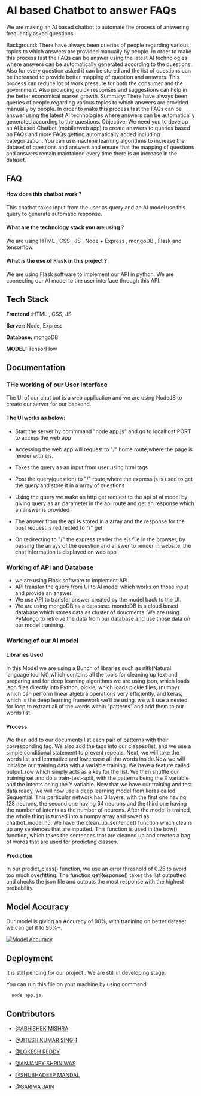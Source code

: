 
# AI based Chatbot to answer FAQs

We are making an AI based chatbot to automate the process of answering frequently asked questions.


Background: There have always been queries of people regarding various topics to which answers are provided manually by people. In order to make this process fast the FAQs can be answer using the latest AI technologies where answers can be automatically generated according to the questions. Also for every question asked it can be stored and the list of questions can be increased to provide better mapping of question and answers. This process can reduce lot of work pressure for both the consumer and the government. Also providing quick responses and suggestions can help in the better economical market growth. Summary: There have always been queries of people regarding various topics to which answers are provided manually by people. In order to make this process fast the FAQs can be answer using the latest AI technologies where answers can be automatically generated according to the questions. Objective: We need you to develop an AI based Chatbot (mobile/web app) to create answers to queries based on FAQs and more FAQs getting automatically added including categorization. You can use machine learning algorithms to increase the dataset of questions and answers and ensure that the mapping of questions and answers remain maintained every time there is an increase in the dataset.



## FAQ

#### How does this chatbot work ? 

This chatbot takes input from the user as query and an AI model use this query to generate automatic response.

#### What are the technology stack you are using ? 

We are using HTML , CSS , JS , Node + Express , mongoDB , Flask and tensorflow.


#### What is the use of Flask in this project ?

We are using Flask software to implement our API in python. We are connecting our AI model to the user interface through this API.

## Tech Stack

**Frontend** :HTML , CSS, JS

**Server:** Node, Express

**Database:** mongoDB

**MODEL:** TensorFlow 


## Documentation

### THe working of our User Interface

The  UI of our  chat bot is a web application and we are using NodeJS to create our server for our backend.
#### The UI works as below:
- Start the server by commmand "node app.js" and go to localhost:PORT to access the web app

- Accessing the web app will request to "/" home route,where the page is render with ejs.

- Takes the query as an input from user using html tags

- Post the query(question) to "/" route,where the express js is used to get the 
  query and store it in a array of questions

- Using the query we make an http get request to the api of ai model by giving 
  query as an parameter in the api route and get an response which an answer
  is provided
- The answer from the api is stored in a array and the response for the post 
  request is redirected to "/" get 

- On redirecting to "/" the express render the ejs file in the browser,
  by passing the arrays of the question and answer to render in website,
  the chat information is displayed on web app

### Working of API and Database

- we are using Flask software to implement API.
- API transfer the query from UI to AI model which works on those input and provide an answer.
- We use API to transfer answer created by the model back to the UI.
- We are using mongoDB as a database. mondoDB is a cloud based database which stores data as cluster of doucments. We are using PyMongo to retreive the data from our database and use those data on our model tranining.


### Working of our AI model

#### Libraries Used

In this Model we are using a Bunch of libraries such as nltk(Natural language tool kit),which contains 
all the tools for cleaning up text and preparing and for deep learning algorithms we are using
json, which loads json files directly into Python, pickle, which loads pickle files, 
(numpy) which can perform linear algebra operations very efficiently, and keras, which is the deep learning framework we’ll be using.
we will use a nested for loop to extract all of the words within “patterns” and add them to our words list.

#### Process 

We then add to our documents list each pair of patterns with their corresponding tag.
We also add the tags into our classes list, and we use a simple conditional statement to prevent repeats.
Next, we will take the words list and lemmatize and lowercase all the words inside.Now we will initialize our training data with a variable training.
We have a feature called output_row which simply acts as a key for the list. We then shuffle our training set and do a train-test-split,
with the patterns being the X variable and the intents being the Y variable.
Now that we have our training and test data ready, we will now use a deep learning model from keras called Sequential.
This particular network has 3 layers, with the first one having 128 neurons, the second one having 64 neurons
and the third one having the number of intents as the number of neurons.
After the model is trained, the whole thing is turned into a numpy array and saved as chatbot_model.h5.
We have the clean_up_sentence() function which cleans up any sentences that are inputted. This function is used in the bow() function, 
which takes the sentences that are cleaned up and creates a bag of words that are used for predicting classes. 

#### Prediction

In our predict_class() function, we use an error threshold of 0.25 to avoid too much overfitting.
The function getResponse() takes the list outputted and checks the json file and outputs the most response with the highest probability.
## Model Accuracy 

Our model is giving an Accuracy of 90%, with tranining on better dataset we can get it to 95%+.

[![Model Accuracy](https://i.postimg.cc/C5TpppZq/image.png)](https://postimg.cc/zbjcTMFz)


## Deployment

It is still pending for our project . We are still in developing stage.

You can run this file on your machine by using command
```bash
  node app.js
```





## Contributors


- [@ABHISHEK MISHRA](https://www.github.com/abhishekiiitr)

- [@JITESH KUMAR SINGH](https://www.github.com/ITSJKS)

- [@LOKESH REDDY](https://www.github.com/lokeshRM)

- [@ANJANEY SHRINIWAS](https://www.github.com/branch-electronics)

- [@SHUBHADEEP MANDAL](https://www.github.com/Seronic2001)

- [@GARIMA JAIN](https://www.github.com/ITSJKS)


 
